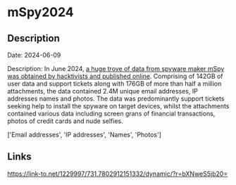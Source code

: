 # mSpy2024

## Description

Date: 2024-06-09

Description:
In June 2024, <a href="https://techcrunch.com/2024/07/11/mspy-spyware-millions-customers-data-breach/" target="_blank" rel="noopener">a huge trove of data from spyware maker mSpy was obtained by hacktivists and published online</a>. Comprising of 142GB of user data and support tickets along with 176GB of more than half a million attachments, the data contained 2.4M unique email addresses, IP addresses names and photos. The data was predominantly support tickets seeking help to install the spyware on target devices, whilst the attachments contained various data including screen grans of financial transactions, photos of credit cards and nude selfies.


['Email addresses', 'IP addresses', 'Names', 'Photos']

## Links

https://link-to.net/1229997/731.7802912151332/dynamic/?r=bXNweS5jb20=
